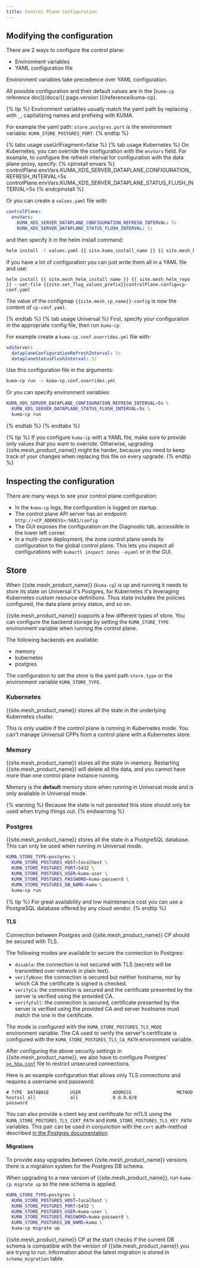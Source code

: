 ```yaml
---
title: Control Plane Configuration
---
```


## Modifying the configuration

There are 2 ways to configure the control plane:
- Environment variables
- YAML configuration file

Environment variables take precedence over YAML configuration.

All possible configuration and their default values are in the [`kuma-cp` reference doc](/docs/{{ page.version }}/reference/kuma-cp).

{% tip %}
Environment variables usually match the yaml path by replacing `.` with `_`, capitalizing names and prefixing with KUMA.

For example the yaml path: `store.postgres.port` is the environment variable: `KUMA_STORE_POSTGRES_PORT`.
{% endtip %}

{% tabs usage useUrlFragment=false %}
{% tab usage Kubernetes %}
On Kubernetes, you can override the configuration with the `envVars` field. For example, to configure the refresh interval for configuration with the data plane proxy, specify:
{% cpinstall envars %}
controlPlane.envVars.KUMA_XDS_SERVER_DATAPLANE_CONFIGURATION_REFRESH_INTERVAL=5s
controlPlane.envVars.KUMA_XDS_SERVER_DATAPLANE_STATUS_FLUSH_INTERVAL=5s
{% endcpinstall %}

Or you can create a `values.yaml` file with:
```yaml
controlPlane:
  envVars:
    KUMA_XDS_SERVER_DATAPLANE_CONFIGURATION_REFRESH_INTERVAL: 5s
    KUMA_XDS_SERVER_DATAPLANE_STATUS_FLUSH_INTERVAL: 5s
```
and then specify it in the helm install command:

```sh
helm install -f values.yaml {{ site.kuma_install_name }} {{ site.mesh_helm_repo }}
```

If you have a lot of configuration you can just write them all in a YAML file and use:

```shell
helm install {{ site.mesh_helm_install_name }} {{ site.mesh_helm_repo }} --set-file {{site.set_flag_values_prefix}}controlPlane.config=cp-conf.yaml
```
The value of the configmap `{{site.mesh_cp_name}}-config` is now the content of `cp-conf.yaml`.

{% endtab %}
{% tab usage Universal %}
First, specify your configuration in the appropriate config file, then run `kuma-cp`:

For example create a `kuma-cp.conf.overrides.yml` file with:
```yaml
xdsServer:
  dataplaneConfigurationRefreshInterval: 5s
  dataplaneStatusFlushInterval: 5s
```

Use this configuration file in the arguments:
```sh
kuma-cp run -c kuma-cp.conf.overrides.yml
```

Or you can specify environment variables:

```sh
KUMA_XDS_SERVER_DATAPLANE_CONFIGURATION_REFRESH_INTERVAL=5s \
  KUMA_XDS_SERVER_DATAPLANE_STATUS_FLUSH_INTERVAL=5s \
  kuma-cp run
```
{% endtab %}
{% endtabs %}

{% tip %}
If you configure `kuma-cp` with a YAML file, make sure to provide only values that you want to override.
Otherwise, upgrading {{site.mesh_product_name}} might be harder, because you need to keep track of your changes when replacing this file on every upgrade.
{% endtip %}

## Inspecting the configuration

There are many ways to see your control plane configuration:

- In the `kuma-cp` logs, the configuration is logged on startup.
- The control plane API server has an endpoint: `http://<CP_ADDRESS>:5681/config`
- The GUI exposes the configuration on the Diagnostic tab, accessible in the lower left corner.
- In a multi-zone deployment, the zone control plane sends its configuration to the global control plane. This lets you inspect all configurations with `kumactl inspect zones -oyaml` or in the GUI.

## Store

When {{site.mesh_product_name}} (`kuma-cp`) is up and running it needs to store its state on Universal it's Postgres, for Kubernetes it's leveraging Kubernetes custom resource definitions.
Thus state includes the policies configured, the data plane proxy status, and so on.

{{site.mesh_product_name}} supports a few different types of store.
You can configure the backend storage by setting the `KUMA_STORE_TYPE` environment variable when running the control plane.

The following backends are available:

- memory
- kubernetes
- postgres

The configuration to set the store is the yaml path `store.type` or the environment variable `KUMA_STORE_TYPE`.

### Kubernetes

{{site.mesh_product_name}} stores all the state in the underlying Kubernetes cluster.

This is only usable if the control plane is running in Kubernetes mode. You can't manage Universal CPPs from a control plane with a Kubernetes store.

### Memory

{{site.mesh_product_name}} stores all the state in-memory. Restarting {{site.mesh_product_name}} will delete all the data, and you cannot have more than one control plane instance running.

Memory is the **default** memory store when running in Universal mode and is only available in Universal mode.


{% warning %}
Because the state is not persisted this store should only be used when trying things out.
{% endwarning %}

### Postgres

{{site.mesh_product_name}} stores all the state in a PostgreSQL database. This can only be used when running in Universal mode.

```sh
KUMA_STORE_TYPE=postgres \
  KUMA_STORE_POSTGRES_HOST=localhost \
  KUMA_STORE_POSTGRES_PORT=5432 \
  KUMA_STORE_POSTGRES_USER=kuma-user \
  KUMA_STORE_POSTGRES_PASSWORD=kuma-password \
  KUMA_STORE_POSTGRES_DB_NAME=kuma \
  kuma-cp run
```

{% tip %}
For great availability and low maintenance cost you can use a PostgreSQL database offered by any cloud vendor.
{% endtip %}

#### TLS

Connection between Postgres and {{site.mesh_product_name}} CP should be secured with TLS.

The following modes are available to secure the connection to Postgres:

* `disable`: the connection is not secured with TLS (secrets will be transmitted over network in plain text).
* `verifyNone`: the connection is secured but neither hostname, nor by which CA the certificate is signed is checked.
* `verifyCa`: the connection is secured and the certificate presented by the server is verified using the provided CA.
* `verifyFull`: the connection is secured, certificate presented by the server is verified using the provided CA and server hostname must match the one in the certificate.


The mode is configured with the `KUMA_STORE_POSTGRES_TLS_MODE` environment variable.
The CA used to verify the server's certificate is configured with the `KUMA_STORE_POSTGRES_TLS_CA_PATH` environment variable.

After configuring the above security settings in {{site.mesh_product_name}}, we also have to configure Postgres' [`pg_hba.conf`](https://www.postgresql.org/docs/9.1/auth-pg-hba-conf.html) file to restrict unsecured connections.

Here is an example configuration that allows only TLS connections and requires a username and password:
```
# TYPE  DATABASE        USER            ADDRESS                 METHOD
hostssl all             all             0.0.0.0/0               password
```

You can also provide a client key and certificate for mTLS using the `KUMA_STORE_POSTGRES_TLS_CERT_PATH` and `KUMA_STORE_POSTGRES_TLS_KEY_PATH` variables.
This pair can be used in conjunction with the `cert` auth-method described [in the Postgres documentation](https://www.postgresql.org/docs/9.1/auth-pg-hba-conf.html).

#### Migrations

To provide easy upgrades between {{site.mesh_product_name}} versions there is a migration system for the Postgres DB schema.

When upgrading to a new version of {{site.mesh_product_name}}, run `kuma-cp migrate up` so the new schema is applied.
```sh
KUMA_STORE_TYPE=postgres \
  KUMA_STORE_POSTGRES_HOST=localhost \
  KUMA_STORE_POSTGRES_PORT=5432 \
  KUMA_STORE_POSTGRES_USER=kuma-user \
  KUMA_STORE_POSTGRES_PASSWORD=kuma-password \
  KUMA_STORE_POSTGRES_DB_NAME=kuma \
  kuma-cp migrate up
```

{{site.mesh_product_name}} CP at the start checks if the current DB schema is compatible with the version of {{site.mesh_product_name}} you are trying to run.
Information about the latest migration is stored in `schema_migration` table.
